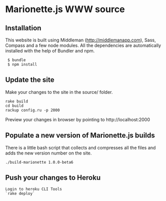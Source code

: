 Marionette.js WWW source
=============


Installation
-----------

This website is built using Middleman (http://middlemanapp.com), Sass, Compass and a few node modules. All the dependencies are automatically installed with the help of Bundler and npm.

     $ bundle
     $ npm install

Update the site
-----

Make your changes to the site in the source/ folder.

    rake build
    cd build
    rackup config.ru -p 2000

Preview your changes in browser by pointing to http://localhost:2000


Populate a new version of Marionette.js builds
-----

There is a little bash script that collects and compresses all the files and adds the new version number on the site.

    ./build-marionette 1.0.0-beta6


Push your changes to Heroku
-----

    Login to heroku CLI Tools
    `rake deploy`
